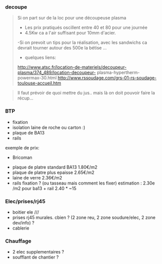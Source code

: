 ### decoupe 
>Si on part sur de la loc pour une découpeuse plasma
>
>- Les prix pratiqués oscillent entre 40 et 80 pour une journée
>- 4.5Kw ca a l'air suffisant pour 10mm d'acier.
>
>-Si on prevoit un tips pour la réalisation, avec les sandwichs ca
>devrait tourner autour des 500e la bétise ...
>- quelques liens:
>
>http://www.atsc.fr/location-de-materiels/decoupeur-plasma/374_489/location-decoupeur-
>plasma-hypertherm-powermax-30.html
>http://www.rssoudage.com/grs-01-rs-soudage-toulouse-accueil.htm

>Il faut prévoir de quoi mettre du jus.. mais là on doit pouvoir faire
>la récup...


### BTP

* fixation 
* isolation laine de roche ou carton :)
* plaque de BA13 
* rails

exemple de prix:
* Bricoman
- plaque de platre standard BA13 1.80€/m2
- plaque de platre plus epaisse  2.65€/m2
- laine de verre 2.36€/m2
- rails fixation ? (ou tasseau mais comment les fixer)
estimation : 2.30e /m2 pour ba13 + rail 2.40 * ~15


### Elec/prises/rj45
* boitier ele ///
* prises rj45 murales. cbien ? (2 zone reu, 2 zone soudure/elec, 2 zone dev/info) ?
* cablerie  
    
### Chauffage
- 2 elec supplementaires ?
- soufflant de chantier ?